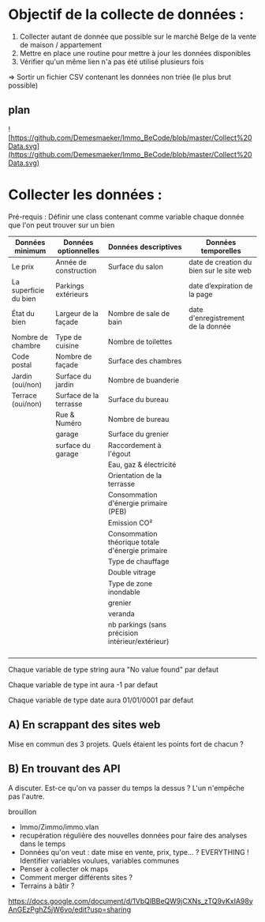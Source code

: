 
# Objectif de la collecte de données : 

  1) Collecter autant de donnée que possible sur le marché Belge de la vente de maison / appartement
  2) Mettre en place une routine pour mettre à jour les données disponibles
  3) Vérifier qu'un même lien n'a pas été utilisé plusieurs fois

=> Sortir un fichier CSV contenant les données non triée (le plus brut possible)

## plan

![https://github.com/Demesmaeker/Immo_BeCode/blob/master/Collect%20Data.svg](https://github.com/Demesmaeker/Immo_BeCode/blob/master/Collect%20Data.svg)


# Collecter les données :

Pré-requis : Définir une class contenant comme variable chaque donnée que l'on peut trouver sur un bien

| Données minimum  | Données optionnelles | Données descriptives | Données temporelles |
| ------------- | ------------- |------------- |------------- |
| Le prix  | Année de construction |  Surface du salon | date de creation du bien sur le site web
| La superficie du bien  | Parkings extérieurs  |   |date d’expiration de la page
| État du bien | Largeur de la façade | Nombre de sale de bain  | date d'enregistrement de la donnée
| Nombre de chambre | Type de cuisine |  Nombre de toilettes |
| Code postal | Nombre de façade | Surface des chambres   |
| Jardin (oui/non) | Surface du jardin  |  Nombre de buanderie |
| Terrace (oui/non) | Surface de la terrasse | Surface du bureau  |
|  | Rue & Numéro | Nombre de bureau  |
|  | garage | Surface du grenier  |
|  | surface du garage  | Raccordement à l'égout  |
|  |  | Eau, gaz & électricité |
|  |  |  Orientation de la terrasse |
|  |  | Consommation d'énergie primaire (PEB)  |
|  |  | Emission CO²  |
|  |  | Consommation théorique totale d'énergie primaire  |
|  |  | Type de chauffage  |
|  |  | Double vitrage  |
|  |  | Type de zone inondable	  |
|  |  |  grenier |
|  |  | veranda  |
|  |  | nb parkings (sans précision intérieur/extérieur)  |
|  |  |   |
|  |  |   |
|  |  |   |
|  |  |   |

Chaque variable de type string aura "No value found" par defaut

Chaque variable de type int aura -1 par defaut

Chaque variable de type date aura 01/01/0001 par defaut

## A) En scrappant des sites web

Mise en commun des 3 projets. Quels étaient les points fort de chacun ?

## B) En trouvant des API

A discuter. Est-ce qu'on va passer du temps la dessus ?
L'un n'empêche pas l'autre.

brouillon 

  - Immo/Zimmo/immo.vlan
  - recupération régulière des nouvelles données pour faire des analyses dans le temps
  - Données qu'on veut : date mise en vente, prix, type... ? EVERYTHING ! Identifier variables voulues, variables communes
  - Penser à collecter ok maps
  - Comment merger différents sites ?
  - Terrains à bâtir ?
  
 https://docs.google.com/document/d/1VbQlBBeQW9jCXNs_zTQ9vKxIA98yAnGEzPghZ5jW6vo/edit?usp=sharing
